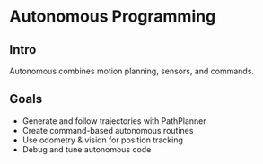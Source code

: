 # Autonomous Programming

## Intro
Autonomous combines motion planning, sensors, and commands.

## Goals
- Generate and follow trajectories with PathPlanner
- Create command-based autonomous routines
- Use odometry & vision for position tracking
- Debug and tune autonomous code
